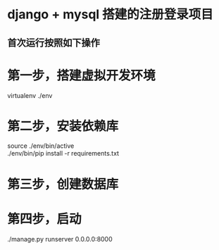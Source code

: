 django + mysql 搭建的注册登录项目
========
首次运行按照如下操作
--------
# 第一步，搭建虚拟开发环境<br>
virtualenv ./env<br>
# 第二步，安装依赖库<br>
source ./env/bin/active<br>
./env/bin/pip install -r requirements.txt<br>
# 第三步，创建数据库<br>

# 第四步，启动<br>
./manage.py runserver 0.0.0.0:8000<br>
